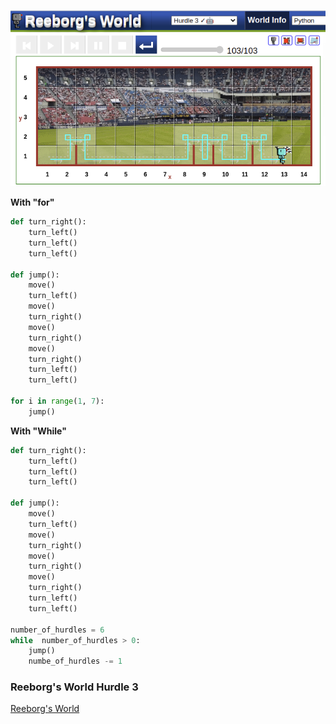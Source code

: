 
![exercise](../img/reeborg02.png) 


**With "for"**

```python
def turn_right():
    turn_left()
    turn_left()
    turn_left()

def jump():
    move()
    turn_left()
    move()
    turn_right()
    move()
    turn_right()
    move()
    turn_right()
    turn_left()
    turn_left()
 
for i in range(1, 7):
    jump()
```


**With "While"**

```python
def turn_right():
    turn_left()
    turn_left()
    turn_left()

def jump():
    move()
    turn_left()
    move()
    turn_right()
    move()
    turn_right()
    move()
    turn_right()
    turn_left()
    turn_left()
 
number_of_hurdles = 6
while  number_of_hurdles > 0:
    jump()
    numbe_of_hurdles -= 1
```

### Reeborg's World Hurdle 3
[ Reeborg's World ](https://reeborg.ca/reeborg.html?lang=en&mode=python&menu=worlds%2Fmenus%2Freeborg_intro_en.json&name=Hurdle%203&url=worlds%2Ftutorial_en%2Fhurdle3.json)
